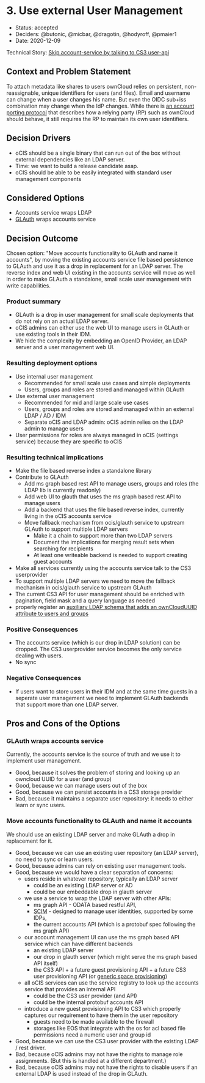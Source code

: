 # 3. Use external User Management

* Status: accepted <!-- optional -->
* Deciders: @butonic, @micbar, @dragotin, @hodyroff, @pmaier1 <!-- optional -->
* Date: 2020-12-09 <!-- optional -->

Technical Story: [Skip account-service by talking to CS3 user-api](https://github.com/owncloud/ocis/pull/1020) <!-- optional -->

## Context and Problem Statement

To attach metadata like shares to users ownCloud relies on persistent, non-reassignable, unique identifiers for users (and files). Email and username can change when a user changes his name. But even the OIDC sub+iss combination may change when the IdP changes. While there is [an account porting protocol](https://openid.net/specs/openid-connect-account-porting-1_0.html) that describes how a relying party (RP) such as ownCloud should behave, it still requires the RP to maintain its own user identifiers.

## Decision Drivers <!-- optional -->

* oCIS should be a single binary that can run out of the box without external dependencies like an LDAP server.
* Time: we want to build a release candidate asap.
* oCIS should be able to be easily integrated with standard user management components

## Considered Options

* Accounts service wraps LDAP
* [GLAuth](https://github.com/glauth/glauth) wraps accounts service

## Decision Outcome

Chosen option: "Move accounts functionality to GLAuth and name it accounts", by moving the existing accounts service file based persistence to GLAuth and use it as a drop in replacement for an LDAP server. The reverse index and web UI existing in the accounts service will move as well in order to make GLAuth a standalone, small scale user management with write capabilities.

### Product summary
- GLAuth is a drop in user management for small scale deployments that do not rely on an actual LDAP server.
- oCIS admins can either use the web UI to manage users in GLAuth or use existing tools in their IDM.
- We hide the complexity by embedding an OpenID Provider, an LDAP server and a user management web UI.

### Resulting deployment options
- Use internal user management
  - Recommended for small scale use cases and simple deployments
  - Users, groups and roles are stored and managed within GLAuth
- Use external user management
  - Recommended for mid and large scale use cases
  - Users, groups and roles are stored and managed within an external LDAP / AD / IDM
  - Separate oCIS and LDAP admin: oCIS admin relies on the LDAP admin to manage users
- User permissions for roles are always managed in oCIS (settings service) because they are specific to oCIS

### Resulting technical implications
- Make the file based reverse index a standalone library
- Contribute to GLAuth
  - Add ms graph based rest API to manage users, groups and roles (the LDAP lib is currently readonly)
  - Add web UI to glauth that uses the ms graph based rest API to manage users
  - Add a backend that uses the file based reverse index, currently living in the oCIS accounts service
  - Move fallback mechanism from ocis/glauth service to upstream GLAuth to support multiple LDAP servers
    - Make it a chain to support more than two LDAP servers
    - Document the implications for merging result sets when searching for recipients
    - At least one writeable backend is needed to support creating guest accounts
- Make all services currently using the accounts service talk to the CS3 userprovider
- To support multiple LDAP servers we need to move the fallback mechanism in ocis/glauth service to upstream GLAuth
- The current CS3 API for user management should be enriched with pagination, field mask and a query language as needed
- properly register an [auxiliary LDAP schema that adds an ownCloudUUID attribute to users and groups](https://github.com/owncloud/ocis/blob/c8668e8cb171860c70fec29e5ae945bca44f1fb7/deployments/examples/cs3_users_ocis/config/ldap/ldif/10_owncloud_schema.ldif)

### Positive Consequences <!-- optional -->

* The accounts service (which is our drop in LDAP solution) can be dropped. The CS3 userprovider service becomes the only service dealing with users.
* No sync

### Negative Consequences <!-- optional -->

* If users want to store users in their IDM and at the same time guests in a seperate user management we need to implement GLAuth backends that support more than one LDAP server.

## Pros and Cons of the Options <!-- optional -->

### GLAuth wraps accounts service

Currently, the accounts service is the source of truth and we use it to implement user management. <!-- optional -->

* Good, because it solves the problem of storing and looking up an owncloud UUID for a user (and group)
* Good, because we can manage users out of the box
* Good, because we can persist accounts in a CS3 storage provider
* Bad, because it maintains a separate user repository: it needs to either learn or sync users.

### Move accounts functionality to GLAuth and name it accounts

We should use an existing LDAP server and make GLAuth a drop in replacement for it. <!-- optional -->

* Good, because we can use an existing user repository (an LDAP server), no need to sync or learn users.
* Good, because admins can rely on existing user management tools.
* Good, because we would have a clear separation of concerns:
  - users reside in whatever repository, typically an LDAP server
    - could be an existing LDAP server or AD
    - could be our embeddable drop in glauth server
  - we use a service to wrap the LDAP server with other APIs:
    - ms graph API - ODATA based restful API,
    - [SCIM](http://www.simplecloud.info/) - designed to manage user identities, supported by some IDPs,
    - the current accounts API (which is a protobuf spec following the ms graph API)
  - our account management UI can use the ms graph based API service which can have different backends
    - an existing LDAP server
    - our drop in glauth server (which might serve the ms graph based API itself)
    - the CS3 API + a future guest provisioning API + a future CS3 user provisioning API (or [generic space provisioning](https://github.com/cs3org/cs3apis/pull/95))
  - all oCIS services can use the service registry to look up the accounts service that provides an internal API
    - could be the CS3 user provider (and API)
    - could be the internal protobuf accounts API
  - introduce a new guest provisioning API to CS3 which properly captures our requirement to have them in the user repository
    - guests need to be made available to the firewall
    - storages like EOS that integrate with the os for acl based file permissions need a numeric user and group id
* Good, because we can use the CS3 user provider with the existing LDAP / rest driver.
* Bad, because oCIS admins may not have the rights to manage role assignments. (But this is handled at a different department.) 
* Bad, because oCIS admins may not have the rights to disable users if an external LDAP is used instead of the drop in GLAuth.
